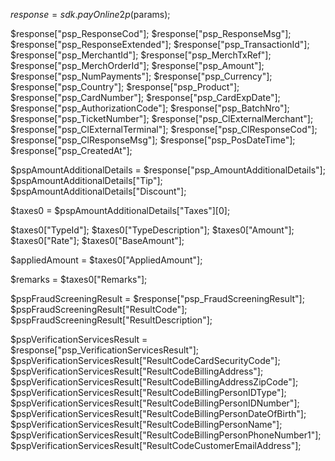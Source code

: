 $response = sdk.payOnline2p($params);

$response["psp_ResponseCod"];
$response["psp_ResponseMsg"];
$response["psp_ResponseExtended"];
$response["psp_TransactionId"];
$response["psp_MerchantId"];
$response["psp_MerchTxRef"];
$response["psp_MerchOrderId"];
$response["psp_Amount"];
$response["psp_NumPayments"];
$response["psp_Currency"];
$response["psp_Country"];
$response["psp_Product"];
$response["psp_CardNumber"];
$response["psp_CardExpDate"];
$response["psp_AuthorizationCode"];
$response["psp_BatchNro"];
$response["psp_TicketNumber"];
$response["psp_ClExternalMerchant"];
$response["psp_ClExternalTerminal"];
$response["psp_ClResponseCod"];
$response["psp_ClResponseMsg"];
$response["psp_PosDateTime"];
$response["psp_CreatedAt"];

$pspAmountAdditionalDetails = $response["psp_AmountAdditionalDetails"];
$pspAmountAdditionalDetails["Tip"];
$pspAmountAdditionalDetails["Discount"];

$taxes0 = $pspAmountAdditionalDetails["Taxes"][0];

$taxes0["TypeId"];
$taxes0["TypeDescription"];
$taxes0["Amount"];
$taxes0["Rate"];
$taxes0["BaseAmount"];

$appliedAmount = $taxes0["AppliedAmount"];

$remarks = $taxes0["Remarks"];



$pspFraudScreeningResult = $response["psp_FraudScreeningResult"];
$pspFraudScreeningResult["ResultCode"];
$pspFraudScreeningResult["ResultDescription"];

$pspVerificationServicesResult = $response["psp_VerificationServicesResult"];
$pspVerificationServicesResult["ResultCodeCardSecurityCode"];
$pspVerificationServicesResult["ResultCodeBillingAddress"];
$pspVerificationServicesResult["ResultCodeBillingAddressZipCode"];
$pspVerificationServicesResult["ResultCodeBillingPersonIDType"];
$pspVerificationServicesResult["ResultCodeBillingPersonIDNumber"];
$pspVerificationServicesResult["ResultCodeBillingPersonDateOfBirth"];
$pspVerificationServicesResult["ResultCodeBillingPersonName"];
$pspVerificationServicesResult["ResultCodeBillingPersonPhoneNumber1"];
$pspVerificationServicesResult["ResultCodeCustomerEmailAddress"];
